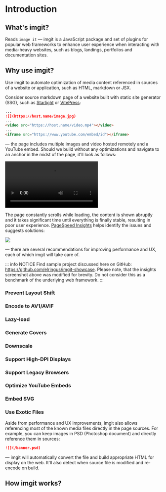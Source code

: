 # Introduction

## What's imgit?

Reads `image it` — imgit is a JavaScript package and set of plugins for popular web frameworks to enhance user experience when interacting with media-heavy websites, such as blogs, landings, portfolios and documentation sites.

## Why use imgit?

Use imgit to automate optimization of media content referenced in sources of a website or application, such as HTML, markdown or JSX.

Consider source markdown page of a website built with static site generator (SSG), such as [Starlight](https://starlight.astro.build) or [VitePress](https://vitepress.dev):

```md
...
![](https://host.name/image.jpg)
...
<video src="https://host.name/video.mp4"></video>
...
<iframe src="https://www.youtube.com/embed/id"></iframe>
```

— the page includes multiple images and video hosted remotely and a YouTube embed. Should we build without any optimizations and navigate to an anchor in the midst of the page, it'll look as follows:

![](https://i.gyazo.com/b2f45680247820c398682d7150fca566.mp4)

The page constantly scrolls while loading, the content is shown abruptly and it takes significant time until everything is finally stable, resulting in poor user experience. [PageSpeed Insights](https://pagespeed.web.dev) helps identify the issues and suggests solutions:

![](https://i.gyazo.com/70bc3426fa97e71f2f377d1f7819d267.png)

— there are several recommendations for improving performance and UX, each of which imgit will take care of.

::: info NOTICE
Find sample project discussed here on GitHub: https://github.com/elringus/imgit-showcase. Please note, that the insights screenshot above was modified for brevity. Do not consider this as a benchmark of the underlying web framework.
:::

### Prevent Layout Shift

### Encode to AV1/AVIF

### Lazy-load

### Generate Covers

### Downscale

### Support High-DPI Displays

### Support Legacy Browsers

### Optimize YouTube Embeds

### Embed SVG

### Use Exotic Files

Aside from performance and UX improvements, imgit also allows referencing most of the known media files directly in the page sources. For example, you can keep images in PSD (Photoshop document) and directly reference them in sources:

```md
![](/banner.psd)
```

— imgit will automatically convert the file and build appropriate HTML for display on the web. It'll also detect when source file is modified and re-encode on build.

## How imgit works?
